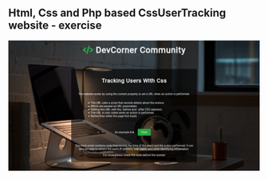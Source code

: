 Html, Css and Php based CssUserTracking website - exercise
---

![CssUserTracking](https://github.com/r4nd3l/CssUserTracking/blob/master/img/sample.png)
